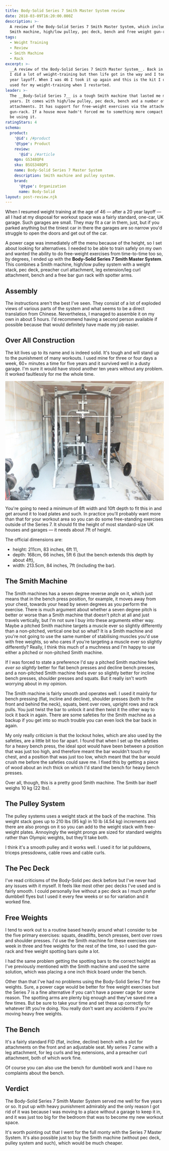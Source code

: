 ```yaml
---
title: Body-Solid Series 7 Smith Master System review
date: 2018-03-09T16:20:00.000Z
description: >-
  A review of the Body-Solid Series 7 Smith Master System, which includes a
  Smith machine, high/low pulley, pec deck, bench and free weight gun-rack.
tags:
  - Weight Training
  - Review
  - Smith Machine
  - Rack
excerpt: >-
  __A review of the Body-Solid Series 7 Smith Master System__. Back in my youth
  I did a lot of weight-training but then life got in the way and I took a 20
  year layoff. When I was 46 I took it up again and this is the kit I originally
  used for my weight-training when I restarted.
leader: >-
  The __Body-Solid Series 7__ is a tough Smith machine that lasted me many
  years. It comes with high/low pulley, pec deck, bench and a number of
  attachments. It has support for free-weight exercises via the attached
  gun-rack. If a house move hadn't forced me to something more compact I'd still
  be using it.
ratingStars: 4
schema:
  product:
    '@id': /#product
    '@type': Product
    review:
      '@id': /#article
    mpn: GS348QP4
    sku: BSGS348QP1
    name: Body-Solid Series 7 Master System
    description: Smith machine and pulley system.
    brand:
      '@type': Organization
      name: Body-Solid
layout: post-review.njk
---
```



When I resumed weight training at the age of 46 — after a 20 year layoff — all I had at my disposal for workout space was a fairly standard, one-car, UK garage. Such garages are small. They may fit a car in them, just, but if you parked anything but the tiniest car in there the garages are so narrow you'd struggle to open the doors and get out of the car.

A power cage was immediately off the menu because of the height, so I set about looking for alternatives. I needed to be able to train safely on my own and wanted the ability to do free-weight exercises from time-to-time too so, by degrees, I ended up with the **Body-Solid Series 7 Smith Master System**. This combines a Smith machine, high/low pulley system with a weight stack, pec deck, preacher curl attachment, leg extension/leg curl attachment, bench and a free bar gun rack with spotter arms.

## Assembly

The instructions aren't the best I've seen. They consist of a lot of exploded views of various parts of the system and what seems to be a direct translation from Chinese. Nevertheless, I managed to assemble it on my own in about 5 hours. I'd recommend having a second person available if possible because that would definitely have made my job easier.

## Over All Construction

The kit lives up to its name and is indeed solid. It's tough and will stand up to the punishment of many workouts. I used mine for three or four days a week, 60+ minutes a time for five years and it survived well in a dusty garage. I'm sure it would have stood another ten years without any problem. It worked faultlessly for me the whole time.

![Body-Solid Series 7 in my dusty garage.](/assets/images/posts/2018/03/2018-03-09-body-solid-series-7.jpg "caption=Body-Solid Series 7 in my dusty garage.|@itemprop=image")

You're going to need a minimum of 8ft width and 10ft depth to fit this in and get around it to load plates and such. In practice you'll probably want more than that for your workout area so you can do some free-standing exercises outside of the Series 7. It should fit the height of most standard-size UK houses and garages — it needs about 7ft of height.

The official dimensions are:

- height: 211cm, 83 inches, 6ft 11,
- depth: 168cm, 66 inches, 5ft 6 (but the bench extends this depth by about 4ft),
- width: 213.5cm, 84 inches, 7ft (including the bar).

## The Smith Machine

The Smith machines has a seven degree reverse angle on it, which just means that in the bench press position, for example, it moves away from your chest, towards your head by seven degrees as you perform the exercise. There is much argument about whether a seven degree pitch is better or worse than a Smith machine that doesn't pitch at all and just travels vertically, but I'm not sure I buy into these arguments either way. Maybe a pitched Smith machine targets a muscle ever so slightly differently than a non-pitched, vertical one but so what? It is a Smith machine and you're not going to use the same number of stabilising muscles you'd use with free weights, so who cares if you're targeting a muscle ever so slightly differently? Really, I think this much of a muchness and I'm happy to use either a pitched or non-pitched Smith machine.

If I was forced to state a preference I'd say a pitched Smith machine feels _ever so slightly_ better for flat bench presses and decline bench presses, and a non-pitched Smith machine feels ever so slightly better for incline bench presses, shoulder presses and squats. But it really isn't worth worrying about in my opinion.

The Smith machine is fairly smooth and operates well. I used it mainly for bench pressing (flat, incline and decline), shoulder presses (both to the front and behind the neck), squats, bent over rows, upright rows and rack pulls. You just twist the bar to unlock it and then twist it the other way to lock it back in again. There are some safeties for the Smith machine as a backup if you get into so much trouble you can even lock the bar back in again.

My only really criticism is that the lockout holes, which are also used by the safeties, are a little bit too far apart. I found that when I set up the safeties for a heavy bench press, the ideal spot would have been between a position that was just too high, and therefore meant the bar wouldn't touch my chest, and a position that was just too low, which meant that the bar would crush me before the safeties could save me. I fixed this by getting a piece of wood about an inch thick on which I'd stand the bench for heavy bench presses.

Over all, though, this is a pretty good Smith machine. The Smith bar itself weighs 10 kg (22 lbs).

## The Pulley System

The pulley systems uses a weight stack at the back of the machine. This weight stack goes up to 210 lbs (95 kg) in 10 lb (4.54 kg) increments and there are also prongs on it so you can add to the weight stack with free-weight plates. Annoyingly the weight prongs are sized for standard weights rather than Olympic weights, but they'll take both.

I think it's a smooth pulley and it works well. I used it for lat pulldowns, triceps pressdowns, cable rows and cable curls.

## The Pec Deck

I've read criticisms of the Body-Solid pec deck before but I've never had any issues with it myself. It feels like most other pec decks I've used and is fairly smooth. I could personally live without a pec deck as I much prefer dumbbell flyes but I used it every few weeks or so for variation and it worked fine.

## Free Weights

I tend to work out to a routine based heavily around what I consider to be the five primary exercises: squats, deadlifts, bench presses, bent over rows and shoulder presses. I'd use the Smith machine for these exercises one week in three and free weights for the rest of the time, so I used the gun-rack and free weight spotting bars quite a lot.

I had the same problem getting the spotting bars to the correct height as I've previously mentioned with the Smith machine and used the same solution, which was placing a one inch thick board under the bench.

Other than that I've had no problems using the Body-Solid Series 7 for free weights. Sure, a power cage would be better for free weight exercises but the Series 7 is a fine alternative if you can't have a power cage for some reason. The spotting arms are plenty big enough and they've saved me a few times. But be sure to take your time and set these up correctly for whatever lift you're doing. You really don't want any accidents if you're moving heavy free weights.

## The Bench

It's a fairly standard FID (flat, incline, decline) bench with a slot for attachments on the front and an adjustable seat. My series 7 came with a leg attachment, for leg curls and leg extensions, and a preacher curl attachment, both of which work fine.

Of course you can also use the bench for dumbbell work and I have no complaints about the bench.

## Verdict

The Body-Solid Series 7 Smith Master System served me well for five years or so. It put up with heavy punishment admirably and the only reason I got rid of it was because I was moving to a place without a garage to keep it in, and it was just too big for the bedroom that was to become my new workout space.

It's worth pointing out that I went for the full monty with the Series 7 Master System. It's also possible just to buy the Smith machine (without pec deck, pulley system and such), which would be much cheaper.



